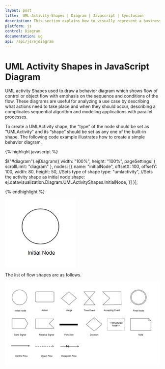 ```yaml
---
layout: post
title:  UML-Activity-Shapes | Diagram | Javascript | Syncfusion
description: This section explains how to visually represent a business process and the relationships among its functional blocks.
platform: js
control: Diagram
documentation: ug
api: /api/js/ejdiagram
---
```


# UML Activity Shapes in JavaScript Diagram

UML activity Shapes used to draw a behavior diagram which shows flow of control or object flow with emphasis on the sequence and conditions of the flow.
These diagrams are useful for analyzing a use case by describing what actions need to take place and when they should occur, describing a complicates sequential algorithm and modeling applications with parallel processes. 

To create a UMLActivity shape, the “type” of the node should be set as "UMLActivity" and its “shape” should be set as any one of the built-in shape.
The following code example illustrates how to create a simple behavior diagram.
 
 {% highlight javascript %}
 
 $("#diagram").ejDiagram({
	width: "100%",
	height: "100%",
	pageSettings: {
		scrollLimit: "diagram"
	},
	nodes: [{
		name: "initialNode",
		offsetX: 100,
		offsetY: 100,
        width: 80, 
        height: 50,
        //Sets type of shape
         type: "umlactivity",
         //Sets the activity shape as initial node
         shape: ej.datavisualization.Diagram.UMLActivityShapes.InitialNode,
            }]
 }];

{% endhighlight %}	

![UML activity shape in JavaScript Diagram.](shapes_images/javascript-diagram-uml-activity-shape.png)

The list of flow shapes are as follows.

![List of available UML Activity Shapes in JavaScript Diagram.](shapes_images/javascript-diagram-list-of-flow-uml-activity-shapes.png)
